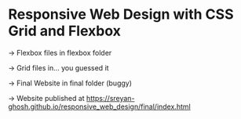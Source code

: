 # Responsive Web Design with CSS Grid and Flexbox

-> Flexbox files in flexbox folder

-> Grid files in... you guessed it

-> Final Website in final folder (buggy)

-> Website published at https://sreyan-ghosh.github.io/responsive_web_design/final/index.html


